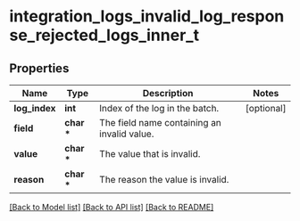 # integration_logs_invalid_log_response_rejected_logs_inner_t

## Properties
Name | Type | Description | Notes
------------ | ------------- | ------------- | -------------
**log_index** | **int** | Index of the log in the batch. | [optional] 
**field** | **char \*** | The field name containing an invalid value. | 
**value** | **char \*** | The value that is invalid. | 
**reason** | **char \*** | The reason the value is invalid. | 

[[Back to Model list]](../README.md#documentation-for-models) [[Back to API list]](../README.md#documentation-for-api-endpoints) [[Back to README]](../README.md)


